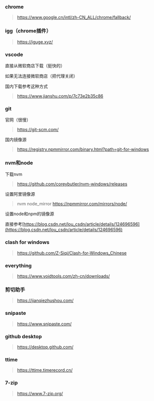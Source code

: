 ### chrome

> https://www.google.cn/intl/zh-CN_ALL/chrome/fallback/

### igg（chrome插件）

> https://iguge.xyz/

### vscode

直接从微软商店下载（挺快的）

如果无法连接微软商店（把代理关闭）

国内下载参考这种方式

> https://www.jianshu.com/p/7c73e2b35c86


### git

官网（很慢）
> https://git-scm.com/

国内镜像源
> https://registry.npmmirror.com/binary.html?path=git-for-windows


### nvm和node

下载nvm
> https://github.com/coreybutler/nvm-windows/releases

设置阿里镜像源
> nvm node_mirror https://npmmirror.com/mirrors/node/

设置node和npm的镜像源

直接参考[https://blog.csdn.net/lou_csdn/article/details/124696596](https://blog.csdn.net/lou_csdn/article/details/124696596)

### clash for windows

> https://github.com/Z-Siqi/Clash-for-Windows_Chinese


### everything

> https://www.voidtools.com/zh-cn/downloads/

### 剪切助手

> https://jianqiezhushou.com/

### snipaste

> https://www.snipaste.com/


### github desktop

> https://desktop.github.com/

### ttime

> https://ttime.timerecord.cn/

### 7-zip

> https://www.7-zip.org/